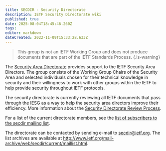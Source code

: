 ```yaml
---
title: SECDIR - Security Directorate
description: IETF Security Directorate wiki
published: true
date: 2025-08-04T18:45:46.260Z
tags: 
editor: markdown
dateCreated: 2022-11-09T15:33:28.633Z
---
```


> This group is not an IETF Working Group and does not produce documents that are part of the IETF Standards Process.
{.is-warning}



The [Security Area Directorate](https://datatracker.ietf.org/group/secdir/about/) provides support to the IETF Security Area Directors. The group consists of the Working Group Chairs of the Security Area and selected individuals chosen for their technical knowledge in security and their willingness to work with other groups within the IETF to help provide security throughout IETF protocols.

The security directorate is currently reviewing all IETF documents that pass through the IESG as a way to help the security area directors improve their efficiency. More information about the [Security Directorate Review Process](SecDirReview).

For a list of the current directorate members, see the [list of subscribers to the secdir mailing list](https://www.ietf.org/mailman/roster/secdir).

The directorate can be contacted by sending e-mail to secdir@ietf.org.  The list archives are available at http://www.ietf.org/mail-archive/web/secdir/current/maillist.html. 